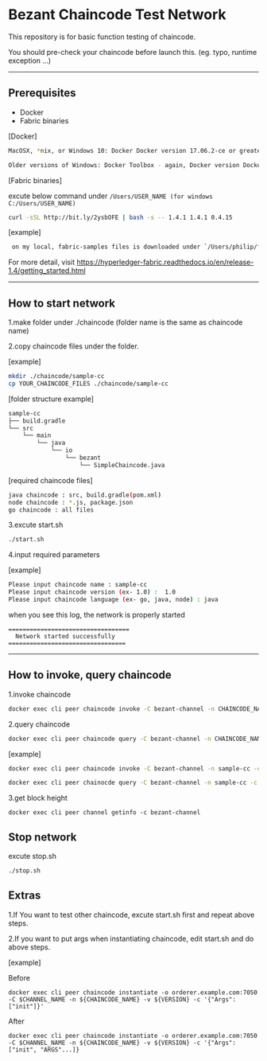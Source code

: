 # Bezant Chaincode Test Network
This repository is for basic function testing of chaincode.

You should pre-check your chaincode before launch this. (eg. typo, runtime exception ...)

* * *

## Prerequisites
- Docker
- Fabric binaries

[Docker]
```bash
MacOSX, *nix, or Windows 10: Docker Docker version 17.06.2-ce or greater is required.

Older versions of Windows: Docker Toolbox - again, Docker version Docker 17.06.2-ce or greater is required.
```

[Fabric binaries]

excute below command under `/Users/USER_NAME (for windows C:/Users/USER_NAME)`
```bash
curl -sSL http://bit.ly/2ysbOFE | bash -s -- 1.4.1 1.4.1 0.4.15
```

[example]
```bash
 on my local, fabric-samples files is downloaded under `/Users/philip/fabric-samples`
```

For more detail, visit https://hyperledger-fabric.readthedocs.io/en/release-1.4/getting_started.html


* * *

## How to start network

1.make folder under ./chaincode (folder name is the same as chaincode name)

2.copy chaincode files under the folder.

[example]

```bash
mkdir ./chaincode/sample-cc
cp YOUR_CHAINCODE_FILES ./chaincode/sample-cc

```

[folder structure example]
```bash
sample-cc
├── build.gradle
└── src
    └── main
        └── java
            └── io
                └── bezant
                    └── SimpleChaincode.java
```

[required chaincode files]

```bash
java chaincode : src, build.gradle(pom.xml)
node chaincode : *.js, package.json
go chaincode : all files
```

3.excute start.sh

```bash
./start.sh
```

4.input required parameters

[example]
```bash
Please input chaincode name : sample-cc
Please input chaincode version (ex- 1.0) :  1.0
Please input chaincode language (ex- go, java, node) : java
```
when you see this log, the network is properly started
```
==================================
  Network started successfully
=================================
```

* * *

## How to invoke, query chaincode


1.invoke chaincode

```bash
docker exec cli peer chaincode invoke -C bezant-channel -n CHAINCODE_NAME -c '{"Args":["FUNCTION_NAME","REQUIRED_ARG"...]}'
```

2.query chaincode

```bash
docker exec cli peer chaincode query -C bezant-channel -n CHAINCODE_NAME -c '{"Args":["FUNCTION_NAME","REQUIRED_ARG"...]}'
```

[example]
```bash
docker exec cli peer chaincode invoke -C bezant-channel -n sample-cc -c '{"Args":["transfer", "a", "b", "10"]}'

docker exec cli peer chainocde query -C bezant-channel -n sample-cc -c '{"Args":["get","a"]}'
```


3.get block height

```
docker exec cli peer channel getinfo -c bezant-channel
```


## Stop network

excute stop.sh

```bash
./stop.sh
```

## Extras
1.If You want to test other chaincode, excute start.sh first and repeat above steps.

2.If you want to put args when instantiating chaincode, edit start.sh and do above steps.

[example]

Before
```
docker exec cli peer chaincode instantiate -o orderer.example.com:7050 -C $CHANNEL_NAME -n ${CHAINCODE_NAME} -v ${VERSION} -c '{"Args":["init"]}'
```
After
```
docker exec cli peer chaincode instantiate -o orderer.example.com:7050 -C $CHANNEL_NAME -n ${CHAINCODE_NAME} -v ${VERSION} -c '{"Args":["init", "ARGS"...]}
```









